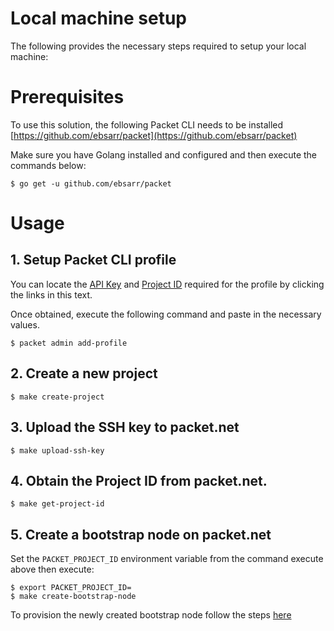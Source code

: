 # Local machine setup

The following provides the necessary steps required to setup your local machine:

# Prerequisites

To use this solution, the following Packet CLI needs to be installed [https://github.com/ebsarr/packet](https://github.com/ebsarr/packet)

Make sure you have Golang installed and configured and then execute the commands below:

```
$ go get -u github.com/ebsarr/packet
```

# Usage

## 1. Setup Packet CLI profile

You can locate the [API Key](https://app.packet.net/portal#/api-keys) and [Project ID](https://app.packet.net/portal#/projects/list/table) required for the profile by clicking the links in this text.

Once obtained, execute the following command and paste in the necessary values.

```
$ packet admin add-profile
```

## 2. Create a new project
```
$ make create-project
```

## 3. Upload the SSH key to packet.net
```
$ make upload-ssh-key
```

## 4. Obtain the Project ID from packet.net.
```
$ make get-project-id
```

## 5. Create a bootstrap node on packet.net
Set the `PACKET_PROJECT_ID` environment variable from the command execute above then execute:
```
$ export PACKET_PROJECT_ID=
$ make create-bootstrap-node
```

To provision the newly created bootstrap node follow the steps [here](provision-bootstrap-node.md)